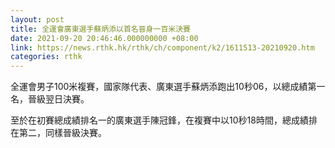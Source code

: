 ```yaml
---
layout: post
title: 全運會廣東選手蘇炳添以首名晉身一百米決賽
date: 2021-09-20 20:46:46.000000000 +08:00
link: https://news.rthk.hk/rthk/ch/component/k2/1611513-20210920.htm
categories: rthk
---
```


全運會男子100米複賽，國家隊代表、廣東選手蘇炳添跑出10秒06，以總成績第一名，晉級翌日決賽。

至於在初賽總成績排名一的廣東選手陳冠鋒，在複賽中以10秒18時間，總成績排在第二，同樣晉級決賽。
